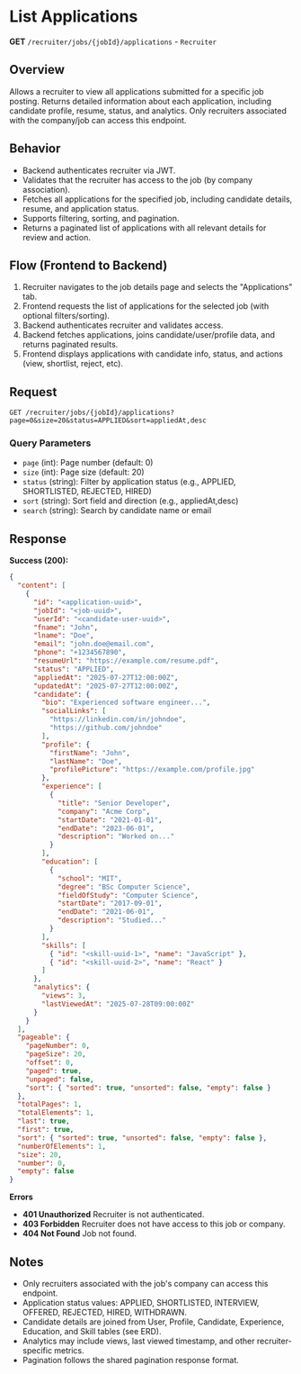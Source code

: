 # List Applications

**GET** `/recruiter/jobs/{jobId}/applications` - `Recruiter`

## Overview

Allows a recruiter to view all applications submitted for a specific job posting. Returns detailed information about each application, including candidate profile, resume, status, and analytics. Only recruiters associated with the company/job can access this endpoint.

## Behavior

- Backend authenticates recruiter via JWT.
- Validates that the recruiter has access to the job (by company association).
- Fetches all applications for the specified job, including candidate details, resume, and application status.
- Supports filtering, sorting, and pagination.
- Returns a paginated list of applications with all relevant details for review and action.

## Flow (Frontend to Backend)

1. Recruiter navigates to the job details page and selects the "Applications" tab.
2. Frontend requests the list of applications for the selected job (with optional filters/sorting).
3. Backend authenticates recruiter and validates access.
4. Backend fetches applications, joins candidate/user/profile data, and returns paginated results.
5. Frontend displays applications with candidate info, status, and actions (view, shortlist, reject, etc).

## Request

`GET /recruiter/jobs/{jobId}/applications?page=0&size=20&status=APPLIED&sort=appliedAt,desc`

### Query Parameters
- `page` (int): Page number (default: 0)
- `size` (int): Page size (default: 20)
- `status` (string): Filter by application status (e.g., APPLIED, SHORTLISTED, REJECTED, HIRED)
- `sort` (string): Sort field and direction (e.g., appliedAt,desc)
- `search` (string): Search by candidate name or email

## Response

**Success (200):**

```json
{
  "content": [
    {
      "id": "<application-uuid>",
      "jobId": "<job-uuid>",
      "userId": "<candidate-user-uuid>",
      "fname": "John",
      "lname": "Doe",
      "email": "john.doe@email.com",
      "phone": "+1234567890",
      "resumeUrl": "https://example.com/resume.pdf",
      "status": "APPLIED",
      "appliedAt": "2025-07-27T12:00:00Z",
      "updatedAt": "2025-07-27T12:00:00Z",
      "candidate": {
        "bio": "Experienced software engineer...",
        "socialLinks": [
          "https://linkedin.com/in/johndoe",
          "https://github.com/johndoe"
        ],
        "profile": {
          "firstName": "John",
          "lastName": "Doe",
          "profilePicture": "https://example.com/profile.jpg"
        },
        "experience": [
          {
            "title": "Senior Developer",
            "company": "Acme Corp",
            "startDate": "2021-01-01",
            "endDate": "2023-06-01",
            "description": "Worked on..."
          }
        ],
        "education": [
          {
            "school": "MIT",
            "degree": "BSc Computer Science",
            "fieldOfStudy": "Computer Science",
            "startDate": "2017-09-01",
            "endDate": "2021-06-01",
            "description": "Studied..."
          }
        ],
        "skills": [
          { "id": "<skill-uuid-1>", "name": "JavaScript" },
          { "id": "<skill-uuid-2>", "name": "React" }
        ]
      },
      "analytics": {
        "views": 3,
        "lastViewedAt": "2025-07-28T09:00:00Z"
      }
    }
  ],
  "pageable": {
    "pageNumber": 0,
    "pageSize": 20,
    "offset": 0,
    "paged": true,
    "unpaged": false,
    "sort": { "sorted": true, "unsorted": false, "empty": false }
  },
  "totalPages": 1,
  "totalElements": 1,
  "last": true,
  "first": true,
  "sort": { "sorted": true, "unsorted": false, "empty": false },
  "numberOfElements": 1,
  "size": 20,
  "number": 0,
  "empty": false
}
```

**Errors**

- **401 Unauthorized**
  Recruiter is not authenticated.
- **403 Forbidden**
  Recruiter does not have access to this job or company.
- **404 Not Found**
  Job not found.

## Notes
- Only recruiters associated with the job's company can access this endpoint.
- Application status values: APPLIED, SHORTLISTED, INTERVIEW, OFFERED, REJECTED, HIRED, WITHDRAWN.
- Candidate details are joined from User, Profile, Candidate, Experience, Education, and Skill tables (see ERD).
- Analytics may include views, last viewed timestamp, and other recruiter-specific metrics.
- Pagination follows the shared pagination response format.
